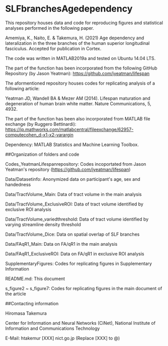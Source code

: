 # SLFbranchesAgedependency

This repository houses data and code for reproducing figures and statistical analyses performed in the following paper.

Amemiya, K., Naito, E. & Takemura, H. (2021)
Age dependency and lateralization in the three branches of the human superior longitudinal fasciculus. Accepted for publication in Cortex.

The code was written in MATLAB2019a and tested on Ubuntu 14.04 LTS. 

The part of the function has been incorporated from the following GitHub Repository (by Jason Yeatman): https://github.com/jyeatman/lifespan

The aformentioned repository houses codes for replicating analysis of a following article:

Yeatman JD, Wandell BA & Mezer AM (2014). 
Lifespan maturation and degeneration of human brain white matter. 
Nature Communications, 5, 4932.

The part of the function has been also incorporated from MATLAB file exchange (by Ruggero Bettinardi): https://jp.mathworks.com/matlabcentral/fileexchange/62957-computecohen_d-x1-x2-varargin

Dependency: MATLAB Statistics and Machine Learning Toolbox.

##Organization of folders and code

Codes_YeatmanLifespanrepository: Codes incoportated from Jason Yeatman's repository (https://github.com/jyeatman/lifespan)

Data/Datasetinfo: Anonymized data on participant's age, sex and handedness

Data/TractVolume_Main: Data of tract volume in the main analysis

Data/TractVolume_ExclusiveROI: Data of tract volume identified by exclusive ROI analysis

Data/TractVolume_variedthreshold: Data of tract volume identified by varying streamline density threshold

Data/TractVolume_Dice: Data on spatial overlap of SLF branches

Data/FAqR1_Main: Data on FA/qR1 in the main analysis

Data/FAqR1_ExclusiveROI: Data on FA/qR1 in exclusive ROI analysis

SupplementaryFigures: Codes for replicating figures in Supplementary Information

README.md: This document

s_figure2 ~ s_figure7: Codes for replicating figures in the main document of the article

##Contacting information
 
Hiromasa Takemura

Center for Information and Neural Networks (CiNet),
National Institute of Information and Communications Technology

E-Mail: htakemur [XXX] nict.go.jp (Replace [XXX] to @)